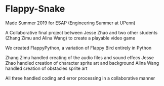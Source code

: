 # Flappy-Snake
Made Summer 2019 for ESAP (Engineering Summer at UPenn)

A Collaborative final project between Jesse Zhao and two other students (Zhang Zimu and Alina Wang) to create a playable video game

We created FlappyPython, a variation of Flappy Bird entirely in Python

Zhang Zimu handled creating of the audio files and sound effecs
Jesse Zhao handled creation of character sprite art and background
Alina Wang handled creation of obstacles sprite art

All three handled coding and error processing in a collaborative manner
